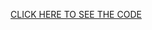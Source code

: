 [CLICK HERE TO SEE THE CODE](https://nbviewer.jupyter.org/github/Fluid-Dynamics-Of-Energy-Systems-Team/MTHS/blob/master/higherOrder/higherOrder.ipynb)


